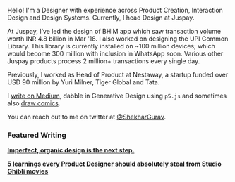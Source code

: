 Hello! I'm a Designer with experience across Product Creation, Interaction Design and Design Systems. Currently, I head Design at Juspay.

At Juspay, I’ve led the design of BHIM app which saw transaction volume worth INR 4.8 billion in Mar ’18. I also worked on designing the UPI Common Library. This library is currently installed on ~100 million devices; which would become 300 million with inclusion in WhatsApp soon. Various other Juspay products process 2 million+ transactions every single day.

Previously, I worked as Head of Product at Nestaway, a startup funded over USD 90 million by Yuri Milner, Tiger Global and Tata.

I [write on Medium](https://medium.com/@shekhargurav), dabble in Generative Design using `p5.js` and sometimes also [draw comics](https://yourstory.com/author/shekhar-gurav). 

You can reach out to me on twitter at [@ShekharGurav](http://twitter.com/ShekharGurav).



### Featured Writing

**[Imperfect, organic design is the next step.](https://uxdesign.cc/imperfect-organic-design-is-the-next-step-f16942ca79b2)**

**[5 learnings every Product Designer should absolutely steal from Studio Ghibli movies](https://medium.com/white-space/5-learnings-every-product-designer-should-absolutely-steal-from-studio-ghibli-movies-6c3971fffa0)**


